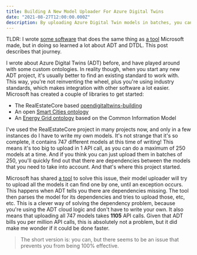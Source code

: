 ```yaml
---
title: Building A New Model Uploader For Azure Digital Twins
date: "2021-08-27T12:00:00.000Z"
description: By uploading Azure Digital Twin models in batches, you can greatly reduce the number of calls.
---
```


TLDR: I wrote [some software][5] that does the same thing as [a tool][1] Microsoft made, but in doing so learned a lot about ADT and DTDL. This post describes that journey.

I wrote about Azure Digital Twins (ADT) before, and have played around with some custom ontologies. In reality though, when you start any new ADT project, it's usually better to find an existing standard to work with. This way, you're not reinventing the wheel, plus you're using industry standards, which makes integration with other software a lot easier. Microsoft has created a couple of libraries to get started:
- The RealEstateCore based [opendigitaltwins-building][2]
- An open [Smart Cities ontology][3]
- An [Energy Grid ontology][4] based on the Common Information Model

I've used the RealEstateCore project in many projects now, and only in a few instances do I have to write my own models. It's not strange that it's so complete, it contains 747 different models at this time of writing! This means it's too big to upload in 1 API call, as you can do a maximum of 250 models at a time. And if you think you can just upload them in batches of 250, you'll quickly find out that there are dependencies between the models that you need to take into account. And that's where this project started.

Microsoft has shared [a tool][1] to solve this issue, their model uploader will try to upload all the models it can find one by one, until an exception occurs. This happens when ADT tells you there are dependencies missing. The tool then parses the model for its dependencies and tries to upload those, etc, etc. This is a clever way of solving the dependency problem, because you're using the ADT cloud logic and don't have to write your own. It also means that uploading all 747 models takes **1105** API calls. Given that ADT bills you per million API calls, this is absolutely not a problem, but it did make me wonder if it could be done faster.

> The short version is: you can, but there seems to be an issue that prevents you from being 100% effective.



[1]:https://github.com/Azure/opendigitaltwins-tools
[2]:https://github.com/Azure/opendigitaltwins-building
[3]:https://github.com/Azure/opendigitaltwins-smartcities
[4]:https://github.com/Azure/opendigitaltwins-energygrid
[5]: https://github.com/MatthijsvdVeer/adt-model-uploader